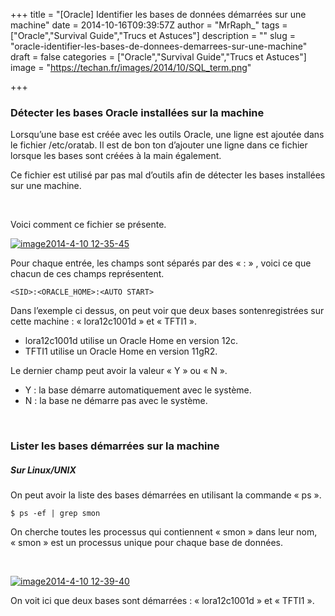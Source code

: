 +++
title = "[Oracle] Identifier les bases de données démarrées sur une machine"
date = 2014-10-16T09:39:57Z
author = "MrRaph_"
tags = ["Oracle","Survival Guide","Trucs et Astuces"]
description = ""
slug = "oracle-identifier-les-bases-de-donnees-demarrees-sur-une-machine"
draft = false
categories = ["Oracle","Survival Guide","Trucs et Astuces"]
image = "https://techan.fr/images/2014/10/SQL_term.png"

+++


### Détecter les bases Oracle installées sur la machine

Lorsqu’une base est créée avec les outils Oracle, une ligne est ajoutée dans le fichier /etc/oratab. Il est de bon ton d’ajouter une ligne dans ce fichier lorsque les bases sont créées à la main également.  

 Ce fichier est utilisé par pas mal d’outils afin de détecter les bases installées sur une machine.

 

Voici comment ce fichier se présente.

[![image2014-4-10 12-35-45](https://techan.fr/images/2014/10/image2014-4-10-12-35-45.png)](https://techan.fr/images/2014/10/image2014-4-10-12-35-45.png)

Pour chaque entrée, les champs sont séparés par des « : » , voici ce que chacun de ces champs représentent.

    <SID>:<ORACLE_HOME>:<AUTO START>

Dans l’exemple ci dessus, on peut voir que deux bases sontenregistrées sur cette machine : « lora12c1001d » et « TFTI1 ».

- lora12c1001d utilise un Oracle Home en version 12c.
- TFTI1 utilise un Oracle Home en version 11gR2.

Le dernier champ peut avoir la valeur « Y » ou « N ».

- Y : la base démarre automatiquement avec le système.
- N : la base ne démarre pas avec le système.

 

### Lister les bases démarrées sur la machine

##### Sur Linux/UNIX

On peut avoir la liste des bases démarrées en utilisant la commande « ps ».

    $ ps -ef | grep smon

On cherche toutes les processus qui contiennent « smon » dans leur nom, « smon » est un processus unique pour chaque base de données.

 

[![image2014-4-10 12-39-40](https://techan.fr/images/2014/10/image2014-4-10-12-39-40.png)](https://techan.fr/images/2014/10/image2014-4-10-12-39-40.png)

On voit ici que deux bases sont démarrées : « lora12c1001d » et « TFTI1 ».

 
